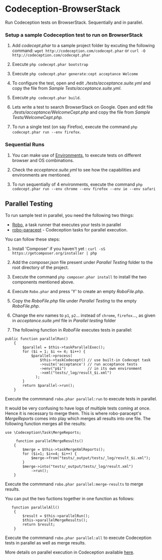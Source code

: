 # Codeception-BrowserStack
Run Codeception tests on BrowserStack. Sequentially and in parallel. 

### Setup a sample Codeception test to run on BrowserStack


1. Add _codecept.phar_ to a sample project folder by excuting the following command: `wget http://codeception.com/codecept.phar` or `curl -O http://codeception.com/codecept.phar`

2. Execute `php codecept.phar bootstrap`

3. Execute `php codecept.phar generate:cept acceptance Welcome`

4. To configure the test, open and edit _./tests/acceptance.suite.yml_ and copy the file from _Sample Tests/acceptance.suite.yml_.

5. Execute `php codecept.phar build`.

6. Lets write a test to search BrowserStack on Google. Open and edit file _./tests/acceptance/WelcomeCept.php_ and copy the file from _Sample Tests/WelcomeCept.php._

7. To run a single test (on say Firefox), execute the command `php codecept.phar run --env firefox`.

### Sequential Runs

1. You can make use of [Environments](http://codeception.com/docs/07-AdvancedUsage#Environments), to execute tests on different browser and OS combinations.

2. Check the _acceptance.suite.yml_ to see how the capabilities and environments are mentioned.

3. To run sequentially of 4 environments, execute the command `php codecept.phar run --env chrome --env firefox --env ie --env safari`

## Parallel Testing

To run sample test in parallel, you need the following two things: 
- [Robo](http://robo.li/), a task runner that executes your tests in parallel
- [robo-paracept](https://github.com/Codeception/robo-paracept) - Codeception tasks for parallel execution.

You can follow these steps:

1. Install 'Composer' if you haven't yet : `curl -sS https://getcomposer.org/installer | php`

2. Add the _composer.json_ file present under _Parallel Testing_ folder to the root directory of the project.

3. Execute the command `php composer.phar install` to install the two components mentioned above.

4. Execute `Robo.phar` and press 'Y' to create an empty _RoboFile.php_.

5. Copy the _RoboFile.php_ file under _Parallel Testing_ to the empty _RoboFile.php_. 

6. Change the env names to `p1`, `p2`... instead of `chrome`, `firefox`..., as given in _acceptance.suite.yml_ file in _Parallel testing_ folder

7. The following function in _RoboFile_ executes tests in parallel:
```
public function parallelRun()
    {
        $parallel = $this->taskParallelExec();
        for ($i = 1; $i <= 4; $i++) {            
            $parallel->process(
                $this->taskCodecept() // use built-in Codecept task
                ->suite('acceptance') // run acceptance tests
                ->env("p$i")          // in its own environment
                ->xml("tests/_log/result_$i.xml") 
              );
        }
        return $parallel->run();
    }
```

Execute the commmand `robo.phar parallel:run` to execute tests in parallel.

It would be very confusing to have logs of multiple tests coming at once. Hence it is necessary to merge them. This is where robo-paracept's _MergeReports_ comes into play which merges all results into one file. The following function merges all the results:
```
use \Codeception\Task\MergeReports;

     function parallelMergeResults()
    {
        $merge = $this->taskMergeXmlReports();
        for ($i=1; $i<=4; $i++) {
            $merge->from("tests/_output/tests/_log/result_$i.xml");
        }
        $merge->into("tests/_output/tests/_log/result.xml")
            ->run();
    }
```

Execute the commmand `robo.phar parallel:merge-results` to merge results. 

You can put the two fuctions together in one function as follows:
```
   function parallelAll()
    {
        $result = $this->parallelRun();
        $this->parallelMergeResults();
        return $result;
    }
```
Execute the commmand `robo.phar parallel:all` to execute Codeception tests in parallel as well as merge results. 

More details on parallel execution in Codeception available [here](http://codeception.com/docs/12-ParallelExecution#.VkZCm98rJ7q).


